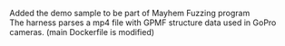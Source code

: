 Added the demo sample to be part of Mayhem Fuzzing program</br>
The harness parses a mp4 file with GPMF structure data used in GoPro cameras.
(main Dockerfile is modified)
